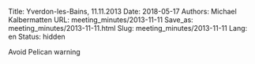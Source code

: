 Title: Yverdon-les-Bains, 11.11.2013
Date: 2018-05-17
Authors: Michael Kalbermatten
URL: meeting_minutes/2013-11-11
Save_as: meeting_minutes/2013-11-11.html
Slug: meeting_minutes/2013-11-11
Lang: en
Status: hidden


Avoid Pelican warning
